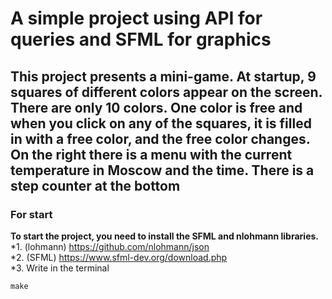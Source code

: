 # A simple project using API for queries and SFML for graphics

## This project presents a mini-game. At startup, 9 squares of different colors appear on the screen. There are only 10 colors. One color is free and when you click on any of the squares, it is filled in with a free color, and the free color changes. On the right there is a menu with the current temperature in Moscow and the time. There is a step counter at the bottom

### For start
**To start the project, you need to install the SFML and nlohmann libraries.**<br>
*1. (lohmann) https://github.com/nlohmann/json <br>
*2. (SFML) https://www.sfml-dev.org/download.php <br>
*3. Write in the terminal <br>
```
make
```

